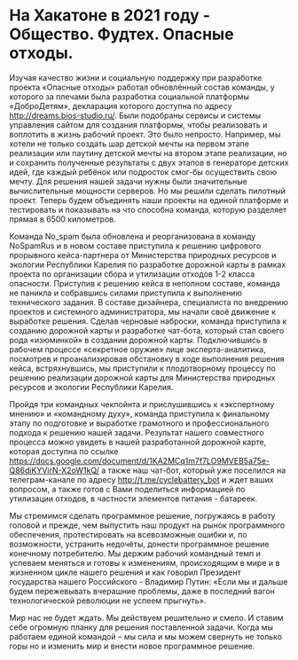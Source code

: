 # На Хакатоне в 2021 году - Общество. Фудтех. Опасные отходы.
Изучая качество жизни и социальную поддержку при разработке проекта «Опасные отходы» работал обновлённый состав команды, у которого за плечами была разработка социальной платформы «ДоброДетям», декларация которого доступна по адресу http://dreams.bios-studio.ru/. Были подобраны сервисы и системы управления сайтом для создания платформы, чтобы реализовать и воплотить в жизнь рабочий проект. Это было непросто. Например, мы хотели не только создать шар детской мечты на первом этапе реализации или паутину детской мечты на втором этапе реализации, но и сохранить полученные результаты с двух этапов в генераторе детских идей, где каждый ребёнок или подросток смог-бы осуществить свою мечту. Для решения нашей задачи нужны были значительные вычислительные мощности серверов. Но мы решили сделать пилотный проект. Теперь будем объединять наши проекты на единой платформе и тестировать и показывать на что способна команда, которую разделяет прямая в 6500 километров.

Команда No_spam была обновлена и реорганизована в команду NoSpamRus и в новом составе приступила к решению цифрового прорывного кейса-партнера от Министерства природных ресурсов и экологии Республики Карелия по разработке дорожной карты в рамках проекта по организации сбора и утилизации отходов 1-2 класса опасности. Приступив к решению кейса в неполном составе, команда не паникла и собравшись силами приступила к выполнению технического задания. В составе дизайнера, специалиста по внедрению проектов и системного администратора, мы начали своё движение к выработке решения. Сделав черновые наброски, команда приступила к созданию дорожной карты и разработке чат-бота, который стал своего рода «изюминкой» в создании дорожной карты. Подключившись в рабочем процессе «секретное оружие» лице эксперта-аналитика, посмотрев и проанализировав обстановку в ходе выполнения решения кейса, встряхнувшись, мы приступили к плодотворному процессу по решению реализации дорожной карты для Министерства природных ресурсов и экологии Республики Карелия.

Пройдя три командных чекпойнта и прислушившись к «экспертному мнению» и «командному духу», команда приступила к финальному этапу по подготовке и выработке грамотного и профессионального подхода к решению нашей задачи. Результат нашего совместного процесса можно увидеть в нашей разработанной дорожной карте, которая доступна по ссылке https://docs.google.com/document/d/1KA2MCq1m7f7LO9MVEB5a75e-Q86diKYVirN-X2oW1kQ/ а также наш чат-бот, который уже поселился на телеграм-канале по адресу http://t.me/cyclebattery_bot и ждет ваших вопросом, а также готов с Вами поделиться информацией по утилизации отходов, в частности элементов питания - батареек.

Мы стремимся сделать программное решение, погружаясь в работу головой и прежде, чем выпустить наш продукт на рынок программного обеспечения, протестировать на всевозможные ошибки и, по возможности, устранить недочёты, донести программное решение конечному потребителю. Мы держим рабочий командный темп и успеваем меняться и готовы к изменениям, происходящим в мире и в жизненном цикле нашего решения и как говорил Президент государства нашего Российского - Владимир Путин: «Если мы и дальше будем пережевывать вчерашние проблемы, даже в последний вагон технологической революции не успеем прыгнуть».

Мир нас не будет ждать. Мы действуем решительно и смело. И ставим себе огромную планку для решения поставленной задачи. Когда мы работаем единой командой – мы сила и мы можем свернуть не только горы но и изменить мир и внести новое программное решение.
